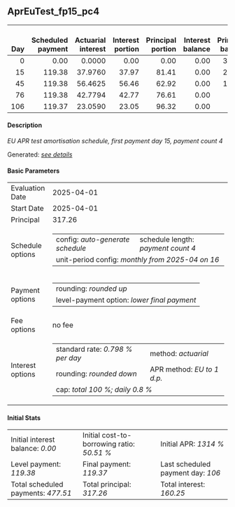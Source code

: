 <h2>AprEuTest_fp15_pc4</h2>
<table>
    <thead style="vertical-align: bottom;">
        <th style="text-align: right;">Day</th>
        <th style="text-align: right;">Scheduled payment</th>
        <th style="text-align: right;">Actuarial interest</th>
        <th style="text-align: right;">Interest portion</th>
        <th style="text-align: right;">Principal portion</th>
        <th style="text-align: right;">Interest balance</th>
        <th style="text-align: right;">Principal balance</th>
        <th style="text-align: right;">Total actuarial interest</th>
        <th style="text-align: right;">Total interest</th>
        <th style="text-align: right;">Total principal</th>
    </thead>
    <tr style="text-align: right;">
        <td class="ci00">0</td>
        <td class="ci01" style="white-space: nowrap;">0.00</td>
        <td class="ci02">0.0000</td>
        <td class="ci03">0.00</td>
        <td class="ci04">0.00</td>
        <td class="ci05">0.00</td>
        <td class="ci06">317.26</td>
        <td class="ci07">0.0000</td>
        <td class="ci08">0.00</td>
        <td class="ci09">0.00</td>
    </tr>
    <tr style="text-align: right;">
        <td class="ci00">15</td>
        <td class="ci01" style="white-space: nowrap;">119.38</td>
        <td class="ci02">37.9760</td>
        <td class="ci03">37.97</td>
        <td class="ci04">81.41</td>
        <td class="ci05">0.00</td>
        <td class="ci06">235.85</td>
        <td class="ci07">37.9760</td>
        <td class="ci08">37.97</td>
        <td class="ci09">81.41</td>
    </tr>
    <tr style="text-align: right;">
        <td class="ci00">45</td>
        <td class="ci01" style="white-space: nowrap;">119.38</td>
        <td class="ci02">56.4625</td>
        <td class="ci03">56.46</td>
        <td class="ci04">62.92</td>
        <td class="ci05">0.00</td>
        <td class="ci06">172.93</td>
        <td class="ci07">94.4385</td>
        <td class="ci08">94.43</td>
        <td class="ci09">144.33</td>
    </tr>
    <tr style="text-align: right;">
        <td class="ci00">76</td>
        <td class="ci01" style="white-space: nowrap;">119.38</td>
        <td class="ci02">42.7794</td>
        <td class="ci03">42.77</td>
        <td class="ci04">76.61</td>
        <td class="ci05">0.00</td>
        <td class="ci06">96.32</td>
        <td class="ci07">137.2179</td>
        <td class="ci08">137.20</td>
        <td class="ci09">220.94</td>
    </tr>
    <tr style="text-align: right;">
        <td class="ci00">106</td>
        <td class="ci01" style="white-space: nowrap;">119.37</td>
        <td class="ci02">23.0590</td>
        <td class="ci03">23.05</td>
        <td class="ci04">96.32</td>
        <td class="ci05">0.00</td>
        <td class="ci06">0.00</td>
        <td class="ci07">160.2769</td>
        <td class="ci08">160.25</td>
        <td class="ci09">317.26</td>
    </tr>
</table>
<h4>Description</h4>
<p><i>EU APR test amortisation schedule, first payment day 15, payment count 4</i></p>
<p>Generated: <i><a href="../GeneratedDate.md">see details</a></i></p>
<h4>Basic Parameters</h4>
<table>
    <tr>
        <td>Evaluation Date</td>
        <td>2025-04-01</td>
    </tr>
    <tr>
        <td>Start Date</td>
        <td>2025-04-01</td>
    </tr>
    <tr>
        <td>Principal</td>
        <td>317.26</td>
    </tr>
    <tr>
        <td>Schedule options</td>
        <td>
            <table>
                <tr>
                    <td>config: <i>auto-generate schedule</i></td>
                    <td>schedule length: <i><i>payment count</i> 4</i></td>
                </tr>
                <tr>
                    <td colspan="2" style="white-space: nowrap;">unit-period config: <i>monthly from 2025-04 on 16</i></td>
                </tr>
            </table>
        </td>
    </tr>
    <tr>
        <td>Payment options</td>
        <td>
            <table>
                <tr>
                    <td>rounding: <i>rounded up</i></td>
                </tr>
                <tr>
                    <td>level-payment option: <i>lower&nbsp;final&nbsp;payment</i></td>
                </tr>
            </table>
        </td>
    </tr>
    <tr>
        <td>Fee options</td>
        <td>no fee
        </td>
    </tr>
    <tr>
        <td>Interest options</td>
        <td>
            <table>
                <tr>
                    <td>standard rate: <i>0.798 % per day</i></td>
                    <td>method: <i>actuarial</i></td>
                </tr>
                <tr>
                    <td>rounding: <i>rounded down</i></td>
                    <td>APR method: <i>EU to 1 d.p.</i></td>
                </tr>
                <tr>
                    <td colspan="2">cap: <i>total 100 %; daily 0.8 %</td>
                </tr>
            </table>
        </td>
    </tr>
</table>
<h4>Initial Stats</h4>
<table>
    <tr>
        <td>Initial interest balance: <i>0.00</i></td>
        <td>Initial cost-to-borrowing ratio: <i>50.51 %</i></td>
        <td>Initial APR: <i>1314 %</i></td>
    </tr>
    <tr>
        <td>Level payment: <i>119.38</i></td>
        <td>Final payment: <i>119.37</i></td>
        <td>Last scheduled payment day: <i>106</i></td>
    </tr>
    <tr>
        <td>Total scheduled payments: <i>477.51</i></td>
        <td>Total principal: <i>317.26</i></td>
        <td>Total interest: <i>160.25</i></td>
    </tr>
</table>